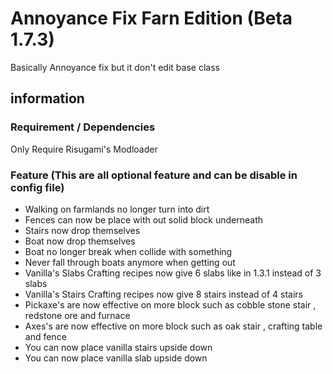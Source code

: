 # Annoyance Fix Farn Edition (Beta 1.7.3)
 Basically Annoyance fix but it don't edit base class
## information
### Requirement / Dependencies
Only Require Risugami's Modloader
### Feature (This are all optional feature and can be disable in config file)
- Walking on farmlands no longer turn into dirt
- Fences can now be place with out solid block underneath
- Stairs now drop themselves
- Boat now drop themselves
- Boat no longer break when collide with something
- Never fall through boats anymore when getting out
- Vanilla's Slabs Crafting recipes now give 6 slabs like in 1.3.1 instead of 3 slabs
- Vanilla's Stairs Crafting recipes now give 8 stairs instead of 4 stairs
- Pickaxe's are now effective on more block such as cobble stone stair , redstone ore and furnace
- Axes's are now effective on more block such as oak stair , crafting table and fence
- You can now place vanilla stairs upside down
- You can now place vanilla slab upside down


